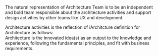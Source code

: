 The natural representation of Architecture Team is to be an independent and bold team responsible about the architecture activities and support design activities by other teams like UX and development.


Architecture activities is the reflection of iArchitcture definition for Architecture as follows:</br> 
Architecture is the innovated idea(s) as an output to the knowledge and experience, following the fundamental principles, and fit with business requirements.
